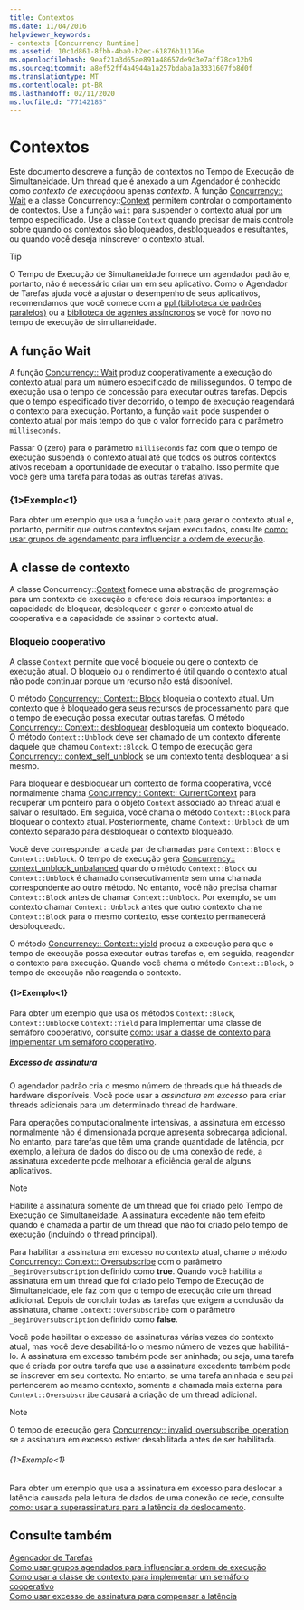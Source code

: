```yaml
---
title: Contextos
ms.date: 11/04/2016
helpviewer_keywords:
- contexts [Concurrency Runtime]
ms.assetid: 10c1d861-8fbb-4ba0-b2ec-61876b11176e
ms.openlocfilehash: 9eaf21a3d65ae891a48657de9d3e7aff78ce12b9
ms.sourcegitcommit: a8ef52ff4a4944a1a257bdaba1a3331607fb8d0f
ms.translationtype: MT
ms.contentlocale: pt-BR
ms.lasthandoff: 02/11/2020
ms.locfileid: "77142185"
---
```

# <a name="contexts"></a>Contextos

Este documento descreve a função de contextos no Tempo de Execução de Simultaneidade. Um thread que é anexado a um Agendador é conhecido como *contexto de execução*ou apenas *contexto*. A função [Concurrency:: Wait](reference/concurrency-namespace-functions.md#wait) e a classe Concurrency::[Context](../../parallel/concrt/reference/context-class.md) permitem controlar o comportamento de contextos. Use a função `wait` para suspender o contexto atual por um tempo especificado. Use a classe `Context` quando precisar de mais controle sobre quando os contextos são bloqueados, desbloqueados e resultantes, ou quando você deseja ininscrever o contexto atual.

> [!TIP]
> O Tempo de Execução de Simultaneidade fornece um agendador padrão e, portanto, não é necessário criar um em seu aplicativo. Como o Agendador de Tarefas ajuda você a ajustar o desempenho de seus aplicativos, recomendamos que você comece com a [ppl (biblioteca de padrões paralelos)](../../parallel/concrt/parallel-patterns-library-ppl.md) ou a [biblioteca de agentes assíncronos](../../parallel/concrt/asynchronous-agents-library.md) se você for novo no tempo de execução de simultaneidade.

## <a name="the-wait-function"></a>A função Wait

A função [Concurrency:: Wait](reference/concurrency-namespace-functions.md#wait) produz cooperativamente a execução do contexto atual para um número especificado de milissegundos. O tempo de execução usa o tempo de concessão para executar outras tarefas. Depois que o tempo especificado tiver decorrido, o tempo de execução reagendará o contexto para execução. Portanto, a função `wait` pode suspender o contexto atual por mais tempo do que o valor fornecido para o parâmetro `milliseconds`.

Passar 0 (zero) para o parâmetro `milliseconds` faz com que o tempo de execução suspenda o contexto atual até que todos os outros contextos ativos recebam a oportunidade de executar o trabalho. Isso permite que você gere uma tarefa para todas as outras tarefas ativas.

### <a name="example"></a>{1&gt;Exemplo&lt;1}

Para obter um exemplo que usa a função `wait` para gerar o contexto atual e, portanto, permitir que outros contextos sejam executados, consulte [como: usar grupos de agendamento para influenciar a ordem de execução](../../parallel/concrt/how-to-use-schedule-groups-to-influence-order-of-execution.md).

## <a name="the-context-class"></a>A classe de contexto

A classe Concurrency::[Context](../../parallel/concrt/reference/context-class.md) fornece uma abstração de programação para um contexto de execução e oferece dois recursos importantes: a capacidade de bloquear, desbloquear e gerar o contexto atual de cooperativa e a capacidade de assinar o contexto atual.

### <a name="cooperative-blocking"></a>Bloqueio cooperativo

A classe `Context` permite que você bloqueie ou gere o contexto de execução atual. O bloqueio ou o rendimento é útil quando o contexto atual não pode continuar porque um recurso não está disponível.

O método [Concurrency:: Context:: Block](reference/context-class.md#block) bloqueia o contexto atual. Um contexto que é bloqueado gera seus recursos de processamento para que o tempo de execução possa executar outras tarefas. O método [Concurrency:: Context:: desbloquear](reference/context-class.md#unblock) desbloqueia um contexto bloqueado. O método `Context::Unblock` deve ser chamado de um contexto diferente daquele que chamou `Context::Block`. O tempo de execução gera [Concurrency:: context_self_unblock](../../parallel/concrt/reference/context-self-unblock-class.md) se um contexto tenta desbloquear a si mesmo.

Para bloquear e desbloquear um contexto de forma cooperativa, você normalmente chama [Concurrency:: Context:: CurrentContext](reference/context-class.md#currentcontext) para recuperar um ponteiro para o objeto `Context` associado ao thread atual e salvar o resultado. Em seguida, você chama o método `Context::Block` para bloquear o contexto atual. Posteriormente, chame `Context::Unblock` de um contexto separado para desbloquear o contexto bloqueado.

Você deve corresponder a cada par de chamadas para `Context::Block` e `Context::Unblock`. O tempo de execução gera [Concurrency:: context_unblock_unbalanced](../../parallel/concrt/reference/context-unblock-unbalanced-class.md) quando o método `Context::Block` ou `Context::Unblock` é chamado consecutivamente sem uma chamada correspondente ao outro método. No entanto, você não precisa chamar `Context::Block` antes de chamar `Context::Unblock`. Por exemplo, se um contexto chamar `Context::Unblock` antes que outro contexto chame `Context::Block` para o mesmo contexto, esse contexto permanecerá desbloqueado.

O método [Concurrency:: Context:: yield](reference/context-class.md#yield) produz a execução para que o tempo de execução possa executar outras tarefas e, em seguida, reagendar o contexto para execução. Quando você chama o método `Context::Block`, o tempo de execução não reagenda o contexto.

#### <a name="example"></a>{1&gt;Exemplo&lt;1}

Para obter um exemplo que usa os métodos `Context::Block`, `Context::Unblock`e `Context::Yield` para implementar uma classe de semáforo cooperativo, consulte [como: usar a classe de contexto para implementar um semáforo cooperativo](../../parallel/concrt/how-to-use-the-context-class-to-implement-a-cooperative-semaphore.md).

##### <a name="oversubscription"></a>Excesso de assinatura

O agendador padrão cria o mesmo número de threads que há threads de hardware disponíveis. Você pode usar a *assinatura em excesso* para criar threads adicionais para um determinado thread de hardware.

Para operações computacionalmente intensivas, a assinatura em excesso normalmente não é dimensionada porque apresenta sobrecarga adicional. No entanto, para tarefas que têm uma grande quantidade de latência, por exemplo, a leitura de dados do disco ou de uma conexão de rede, a assinatura excedente pode melhorar a eficiência geral de alguns aplicativos.

> [!NOTE]
> Habilite a assinatura somente de um thread que foi criado pelo Tempo de Execução de Simultaneidade. A assinatura excedente não tem efeito quando é chamada a partir de um thread que não foi criado pelo tempo de execução (incluindo o thread principal).

Para habilitar a assinatura em excesso no contexto atual, chame o método [Concurrency:: Context:: Oversubscribe](reference/context-class.md#oversubscribe) com o parâmetro `_BeginOversubscription` definido como **true**. Quando você habilita a assinatura em um thread que foi criado pelo Tempo de Execução de Simultaneidade, ele faz com que o tempo de execução crie um thread adicional. Depois de concluir todas as tarefas que exigem a conclusão da assinatura, chame `Context::Oversubscribe` com o parâmetro `_BeginOversubscription` definido como **false**.

Você pode habilitar o excesso de assinaturas várias vezes do contexto atual, mas você deve desabilitá-lo o mesmo número de vezes que habilitá-lo. A assinatura em excesso também pode ser aninhada; ou seja, uma tarefa que é criada por outra tarefa que usa a assinatura excedente também pode se inscrever em seu contexto. No entanto, se uma tarefa aninhada e seu pai pertencerem ao mesmo contexto, somente a chamada mais externa para `Context::Oversubscribe` causará a criação de um thread adicional.

> [!NOTE]
> O tempo de execução gera [Concurrency:: invalid_oversubscribe_operation](../../parallel/concrt/reference/invalid-oversubscribe-operation-class.md) se a assinatura em excesso estiver desabilitada antes de ser habilitada.

###### <a name="example"></a>{1&gt;Exemplo&lt;1}

Para obter um exemplo que usa a assinatura em excesso para deslocar a latência causada pela leitura de dados de uma conexão de rede, consulte [como: usar a superassinatura para a latência de deslocamento](../../parallel/concrt/how-to-use-oversubscription-to-offset-latency.md).

## <a name="see-also"></a>Consulte também

[Agendador de Tarefas](../../parallel/concrt/task-scheduler-concurrency-runtime.md)<br/>
[Como usar grupos agendados para influenciar a ordem de execução](../../parallel/concrt/how-to-use-schedule-groups-to-influence-order-of-execution.md)<br/>
[Como usar a classe de contexto para implementar um semáforo cooperativo](../../parallel/concrt/how-to-use-the-context-class-to-implement-a-cooperative-semaphore.md)<br/>
[Como usar excesso de assinatura para compensar a latência](../../parallel/concrt/how-to-use-oversubscription-to-offset-latency.md)
